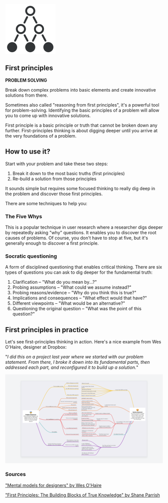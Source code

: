 ![img](first-principles.assets/first-principles-icon.png)

## First principles

**PROBLEM SOLVING**

Break down complex problems into basic elements and create innovative solutions from there.

Sometimes also called "reasoning from first principles", it's a powerful tool for problem-solving. Identifying the basic principles of a problem will allow you to come up with innovative solutions.

First principle is a basic principle or truth that cannot be broken down any further. First-principles thinking is about digging deeper until you arrive at the very foundations of a problem.

## How to use it?

Start with your problem and take these two steps:

1. Break it down to the most basic truths (first principles)
2. Re-build a solution from those principles

It sounds simple but requires some focused thinking to really dig deep in the problem and discover those first principles. 

There are some techniques to help you:

### The Five Whys

This is a popular technique in user research where a researcher digs deeper by repeatedly asking "why" questions. It enables you to discover the root causes of problems. Of course, you don't have to stop at five, but it's generally enough to discover a first principle.

### Socratic questioning

A form of disciplined questioning that enables critical thinking. There are six types of questions you can ask to dig deeper for the fundamental truth:

1. Clarification – "What do you mean by...?"
2. Probing assumptions – "What could we assume instead?"
3. Probing reasons/evidence – "Why do you think this is true?"
4. Implications and consequences – "What effect would that have?"
5. Different viewpoints – "What would be an alternative?"
6. Questioning the original question – "What was the point of this question?"

## First principles in practice

Let's see first-principles thinking in action. Here's a nice example from Wes O'Haire, designer at Dropbox:

"*I did this on a project last year where we started with our problem statement. From there, I broke it down into its fundamental parts, then addressed each part, and reconfigured it to build up a solution.*"

![Example of a problem map – problem statement is broken down into first principles and then the solution is built up from them. Author: Wes O'Haire](first-principles.assets/problem_map.png)

### Sources

["Mental models for designers" by Wes O'Haire](https://dropbox.design/article/mental-models-for-designers)

["First Principles: The Building Blocks of True Knowledge" by Shane Parrish](https://fs.blog/2018/04/first-principles/)